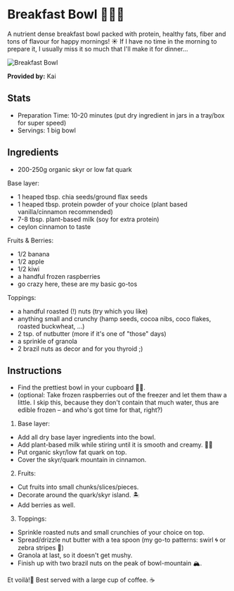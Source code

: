 # Breakfast Bowl 🥣🍓🌅
A nutrient dense breakfast bowl packed with protein, healthy fats, fiber and tons of flavour for happy mornings! ☀ If I have no time in the morning to prepare it, I usually miss it so much that I'll make it for dinner...

![Breakfast Bowl](../img/breakfast_bowl.jpg)

**Provided by:** Kai

## Stats
- Preparation Time: 10-20 minutes (put dry ingredient in jars in a tray/box for super speed)
- Servings: 1 big bowl

## Ingredients
- 200-250g organic skyr or low fat quark

Base layer: 
- 1 heaped tbsp. chia seeds/ground flax seeds
- 1 heaped tbsp. protein powder of your choice (plant based vanilla/cinnamon recommended)
- 7-8 tbsp. plant-based milk (soy for extra protein)
- ceylon cinnamon to taste

Fruits & Berries:
- 1/2 banana
- 1/2 apple
- 1/2 kiwi
- a handful frozen raspberries
- go crazy here, these are my basic go-tos

Toppings:
- a handful roasted (!) nuts (try which you like)
- anything small and crunchy (hamp seeds, cocoa nibs, coco flakes, roasted buckwheat, ...)
- 2 tsp. of nutbutter (more if it's one of "those" days)
- a sprinkle of granola
- 2 brazil nuts as decor and for you thyroid ;)

## Instructions
- Find the prettiest bowl in your cupboard 🥣✨.
- (optional: Take frozen raspberries out of the freezer and let them thaw a little. I skip this, because they don't contain that much water, thus are edible frozen – and who's got time for that, right?)

1. Base layer:
- Add all dry base layer ingredients into the bowl.
- Add plant-based milk while stiring until it is smooth and creamy. 🧑‍🍳
- Put organic skyr/low fat quark on top.
- Cover the skyr/quark mountain in cinnamon.

2. Fruits:
- Cut fruits into small chunks/slices/pieces.
- Decorate around the quark/skyr island. 🏝️
- Add berries as well.

3. Toppings:
- Sprinkle roasted nuts and small crunchies of your choice on top.
- Spread/drizzle nut butter with a tea spoon (my go-to patterns: swirl 🌀 or zebra stripes 🦓)
- Granola at last, so it doesn't get mushy.
- Finish up with two brazil nuts on the peak of bowl-mountain 🏔️.

Et voilà!🤌 Best served with a large cup of coffee. ☕️